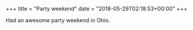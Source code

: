 +++
title = "Party weekend"
date = "2018-05-29T02:18:53+00:00"
+++

Had an awesome party weekend in Ohio.
			